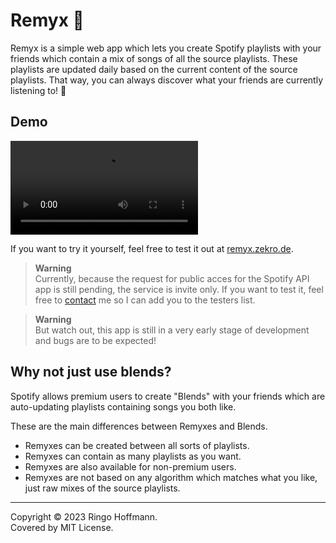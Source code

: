 # Remyx 🎵

Remyx is a simple web app which lets you create Spotify playlists with your friends which contain a mix of songs of all the source playlists. These playlists are updated daily based on the current content of the source playlists. That way, you can always discover what your friends are currently listening to! 🎵

## Demo

<video src="https://user-images.githubusercontent.com/16734205/229344656-aee535e9-cf90-4628-aace-d94f7a42c9bf.mp4"></video>

If you want to try it yourself, feel free to test it out at [remyx.zekro.de](https://remyx.zekro.de).

> **Warning**  
> Currently, because the request for public acces for the Spotify API app is still pending, the service is invite only. If you want to test it, feel free to [contact](https://www.zekro.de/contact) me so I can add you to the testers list.

> **Warning**  
> But watch out, this app is still in a very early stage of development and bugs are to be expected!

## Why not just use blends?

Spotify allows premium users to create "Blends" with your friends which are auto-updating playlists containing songs you both like.

These are the main differences between Remyxes and Blends.
- Remyxes can be created between all sorts of playlists.
- Remyxes can contain as many playlists as you want.
- Remyxes are also available for non-premium users.
- Remyxes are not based on any algorithm which matches what you like, just raw mixes of the source playlists.

---

Copyright © 2023 Ringo Hoffmann.  
Covered by MIT License.
